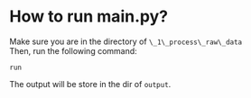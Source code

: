 # How to run main.py?
Make sure you are in the directory of 
`\_1\_process\_raw\_data`  
Then, run the following command:
```
run
```
The output will be store in the dir of `output`.